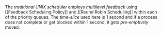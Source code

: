 The *traditional UNIX scheduler* employs *multilevel feedback* using [[Feedback Scheduling Policy]] and [[Round Robin Scheduling]] within each of the priority queues. The *time-slice* used here is $1$ second and if a process does not complete or get blocked within $1$ second, it gets *pre-emptively* moved. 